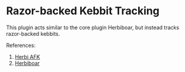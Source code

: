 # Razor-backed Kebbit Tracking

This plugin acts similar to the core plugin Herbiboar, but instead tracks razor-backed kebbits.


References:
1. [Herbi AFK](https://github.com/Maurits825/herbi-afk/tree/master/src/main/java/com/herbiafk)
2. [Herbiboar](https://github.com/runelite/runelite/tree/master/runelite-client/src/main/java/net/runelite/client/plugins/herbiboars)
